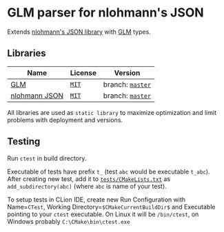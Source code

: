 # GLM parser for nlohmann's JSON

Extends [nlohmann's JSON library](https://nlohmann.github.io/json/) with [GLM](https://glm.g-truc.net) types.

## Libraries

| Name | License | Version |
|------|---------|---------|
| [GLM](https://glm.g-truc.net) | [`MIT`](https://github.com/g-truc/glm/blob/master/copying.txt) | branch: [`master`](https://github.com/g-truc/glm/tree/master) |
| [nlohmann JSON](https://nlohmann.github.io/json/) | [`MIT`](https://github.com/nlohmann/json/blob/master/LICENSE.MIT) | branch: [`master`](https://github.com/nlohmann/json/tree/master) |

All libraries are used as `static library` to maximize optimization and limit problems with deployment and versions.

## Testing

Run `ctest` in build directory.

Executable of tests have prefix `t_` (test `abc` would be executable `t_abc`).
After creating new test, add it to [`tests/CMakeLists.txt`](tests/CMakeLists.txt) as `add_subdirectory(abc)` (where `abc` is name of your test).

To setup tests in CLion IDE, create new Run Configuration with Name=`CTest`, Working Directory=`$CMakeCurrentBuildDir$` and Executable pointing to your `ctest` executable.
On Linux it will be `/bin/ctest`, on Windows probably `C:\CMake\bin\ctest.exe` 
